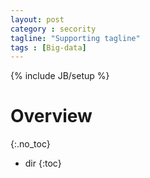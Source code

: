 ```yaml
---
layout: post
category : secority
tagline: "Supporting tagline"
tags : [Big-data]
---
```

{% include JB/setup %}

# Overview
{:.no_toc}

* dir
{:toc}

##
